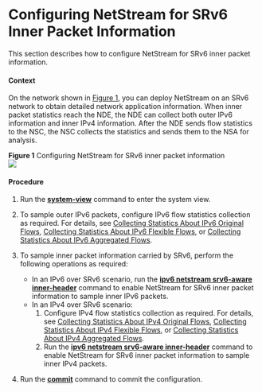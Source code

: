 Configuring NetStream for SRv6 Inner Packet Information
=======================================================

This section describes how to configure NetStream for SRv6 inner packet information.

#### Context

On the network shown in [Figure 1](#EN-US_TASK_0307029339__fig199891203279), you can deploy NetStream on an SRv6 network to obtain detailed network application information. When inner packet statistics reach the NDE, the NDE can collect both outer IPv6 information and inner IPv4 information. After the NDE sends flow statistics to the NSC, the NSC collects the statistics and sends them to the NSA for analysis.

**Figure 1** Configuring NetStream for SRv6 inner packet information  
![](figure/en-us_image_0307029340.png)

#### Procedure

1. Run the [**system-view**](cmdqueryname=system-view) command to enter the system view.
2. To sample outer IPv6 packets, configure IPv6 flow statistics collection as required. For details, see [Collecting Statistics About IPv6 Original Flows](../vrp/dc_vrp_ns_cfg_2001.html), [Collecting Statistics About IPv6 Flexible Flows](../vrp/dc_vrp_ns_cfg_0057.html), or [Collecting Statistics About IPv6 Aggregated Flows](../vrp/dc_vrp_ns_cfg_2008.html).
3. To sample inner packet information carried by SRv6, perform the following operations as required:
   
   
   * In an IPv6 over SRv6 scenario, run the [**ipv6 netstream srv6-aware inner-header**](cmdqueryname=ipv6+netstream+srv6-aware+inner-header) command to enable NetStream for SRv6 inner packet information to sample inner IPv6 packets.
   * In an IPv4 over SRv6 scenario:
     1. Configure IPv4 flow statistics collection as required. For details, see [Collecting Statistics About IPv4 Original Flows](../vrp/dc_vrp_ns_cfg_0003.html), [Collecting Statistics About IPv4 Flexible Flows](../vrp/dc_vrp_ns_cfg_0052.html), or [Collecting Statistics About IPv4 Aggregated Flows](../vrp/dc_vrp_ns_cfg_0010.html).
     2. Run the [**ipv6 netstream srv6-aware inner-header**](cmdqueryname=ipv6+netstream+srv6-aware+inner-header) command to enable NetStream for SRv6 inner packet information to sample inner IPv4 packets.
4. Run the [**commit**](cmdqueryname=commit) command to commit the configuration.
